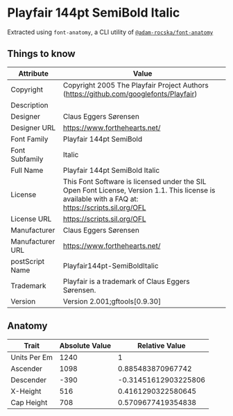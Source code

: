 # Playfair 144pt SemiBold Italic

Extracted using `font-anatomy`, a CLI utility of
[`@adam-rocska/font-anatomy`](https://github.com/adam-rocska/font-anatomy)

## Things to know

| Attribute        | Value                                                                                                                                             |
| ---------------- | ------------------------------------------------------------------------------------------------------------------------------------------------- |
| Copyright        | Copyright 2005 The Playfair Project Authors (https://github.com/googlefonts/Playfair)                                                             |
| Description      |                                                                                                                                                   |
| Designer         | Claus Eggers Sørensen                                                                                                                             |
| Designer URL     | https://www.forthehearts.net/                                                                                                                     |
| Font Family      | Playfair 144pt SemiBold                                                                                                                           |
| Font Subfamily   | Italic                                                                                                                                            |
| Full Name        | Playfair 144pt SemiBold Italic                                                                                                                    |
| License          | This Font Software is licensed under the SIL Open Font License, Version 1.1. This license is available with a FAQ at: https://scripts.sil.org/OFL |
| License URL      | https://scripts.sil.org/OFL                                                                                                                       |
| Manufacturer     | Claus Eggers Sørensen                                                                                                                             |
| Manufacturer URL | https://www.forthehearts.net/                                                                                                                     |
| postScript Name  | Playfair144pt-SemiBoldItalic                                                                                                                      |
| Trademark        | Playfair is a trademark of Claus Eggers Sørensen.                                                                                                 |
| Version          | Version 2.001;gftools[0.9.30]                                                                                                                     |

## Anatomy

| Trait        | Absolute Value | Relative Value       |
| ------------ | -------------- | -------------------- |
| Units Per Em | 1240           | 1                    |
| Ascender     | 1098           | 0.885483870967742    |
| Descender    | -390           | -0.31451612903225806 |
| X-Height     | 516            | 0.4161290322580645   |
| Cap Height   | 708            | 0.5709677419354838   |
